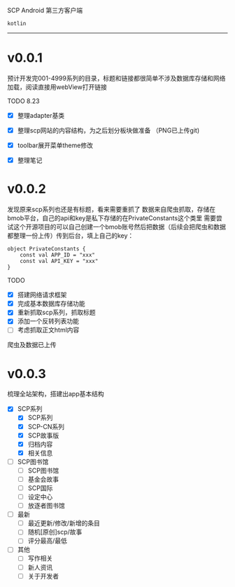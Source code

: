SCP Android 第三方客户端

`kotlin`

---

# v0.0.1
预计开发完001-4999系列的目录，标题和链接都很简单不涉及数据库存储和网络加载，阅读直接用webView打开链接

TODO 8.23
- [x] 整理adapter基类
- [x] 整理scp网站的内容结构，为之后划分板块做准备 （PNG已上传git)
- [x] toolbar展开菜单theme修改
- [x] 整理笔记


# v0.0.2
发现原来scp系列也还是有标题，看来需要重抓了
数据来自爬虫抓取，存储在bmob平台，自己的api和key是私下存储的在PrivateConstants这个类里
需要尝试这个开源项目的可以自己创建一个bmob账号然后把数据（后续会把爬虫和数据都整理一份上传）传到后台，填上自己的key：
```
object PrivateConstants {
    const val APP_ID = "xxx"
    const val API_KEY = "xxx"
}
```

TODO
- [x] 搭建网络请求框架
- [x] 完成基本数据库存储功能
- [x] 重新抓取scp系列，抓取标题
- [x] 添加一个反转列表功能
- [ ] 考虑抓取正文html内容

爬虫及数据已上传

# v0.0.3
梳理全站架构，搭建出app基本结构
- [x] SCP系列
  - [x] SCP系列
  - [x] SCP-CN系列
  - [x] SCP故事版
  - [x] 归档内容
  - [x] 相关信息
- [ ] SCP图书馆
  - [ ] SCP图书馆
  - [ ] 基金会故事
  - [ ] SCP国际
  - [ ] 设定中心
  - [ ] 放逐者图书馆
- [ ] 最新
  - [ ] 最近更新/修改/新增的条目
  - [ ] 随机[原创]scp/故事
  - [ ] 评分最高/最低
- [ ] 其他
  - [ ] 写作相关
  - [ ] 新人资讯
  - [ ] 关于开发者
